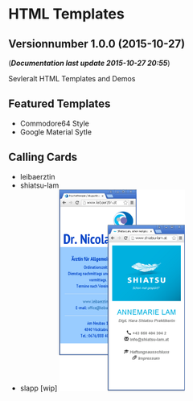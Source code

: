 # HTML Templates
## Versionnumber 1.0.0 (2015-10-27)
(***Documentation last update 2015-10-27 20:55***)  

Sevleralt HTML Templates and Demos

## Featured Templates
* Commodore64 Style
* Google Material Sytle

## Calling Cards
* leibaerztin
* shiatsu-lam
* slapp [wip]
![callingcards screenshots](https://raw.githubusercontent.com/akumagamo/html-templates/master/readme/calling-cards.png "Screenshots")  

